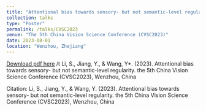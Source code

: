 ```yaml
---
title: "Attentional bias towards sensory- but not semantic-level regularity"
collection: talks
type: "Poster"
permalink: /talks/CVSC2023
venue: "The 5th China Vision Science Conference (CVSC2023)"
date: 2023-08-01
location: "Wenzhou, Zhejiang"
---
```


[Download pdf here](http://Mr-Unknown0.github.io/files/CVSC2023.pdf) /t
Li, S., Jiang, Y., & Wang, Y*. (2023). Attentional bias towards sensory- but not semantic-level regularity. the 5th China Vision Science Conference (CVSC2023), Wenzhou, China

Citation: Li, S., Jiang, Y., & Wang, Y. (2023). Attentional bias towards sensory- but not semantic-level regularity. the 5th China Vision Science Conference (CVSC2023), Wenzhou, China
